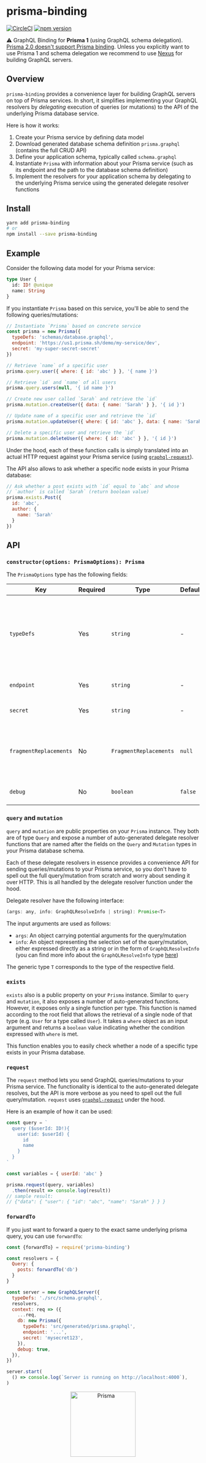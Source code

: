 # prisma-binding 

[![CircleCI](https://circleci.com/gh/prisma/prisma-binding.svg?style=shield)](https://circleci.com/gh/prisma/prisma-binding) [![npm version](https://badge.fury.io/js/prisma-binding.svg)](https://badge.fury.io/js/prisma-binding)

⚠️ GraphQL Binding for **Prisma 1** (using GraphQL schema delegation). [Prisma 2.0 doesn't support Prisma binding](https://www.prisma.io/docs/more/faq#does-prisma-client-support-graphql-schema-delegation-and-graphql-binding). Unless you explicitly want to use Prisma 1 and schema delegation we recommend to use [Nexus](https://nexujs.org) for building GraphQL servers.

## Overview

`prisma-binding` provides a convenience layer for building GraphQL servers on top of Prisma services. In short, it simplifies implementing your GraphQL resolvers by _delegating_ execution of queries (or mutations) to the API of the underlying Prisma database service.

Here is how it works:

1. Create your Prisma service by defining data model
1. Download generated database schema definition `prisma.graphql` (contains the full CRUD API)
1. Define your application schema, typically called `schema.graphql`
1. Instantiate `Prisma` with information about your Prisma service (such as its endpoint and the path to the database schema definition)
1. Implement the resolvers for your application schema by delegating to the underlying Prisma service using the generated delegate resolver functions

## Install

```sh
yarn add prisma-binding
# or
npm install --save prisma-binding
```

## Example

Consider the following data model for your Prisma service:

```graphql
type User {
  id: ID! @unique
  name: String
}
```

If you instantiate `Prisma` based on this service, you'll be able to send the following queries/mutations:

```js
// Instantiate `Prisma` based on concrete service
const prisma = new Prisma({
  typeDefs: 'schemas/database.graphql',
  endpoint: 'https://us1.prisma.sh/demo/my-service/dev',
  secret: 'my-super-secret-secret'
})

// Retrieve `name` of a specific user
prisma.query.user({ where: { id: 'abc' } }, '{ name }')

// Retrieve `id` and `name` of all users
prisma.query.users(null, '{ id name }')

// Create new user called `Sarah` and retrieve the `id`
prisma.mutation.createUser({ data: { name: 'Sarah' } }, '{ id }')

// Update name of a specific user and retrieve the `id`
prisma.mutation.updateUser({ where: { id: 'abc' }, data: { name: 'Sarah' } }, '{ id }')

// Delete a specific user and retrieve the `id`
prisma.mutation.deleteUser({ where: { id: 'abc' } }, '{ id }')
```

Under the hood, each of these function calls is simply translated into an actual HTTP request against your Prisma service (using [`graphql-request`](https://github.com/prisma/graphql-request)).

The API also allows to ask whether a specific node exists in your Prisma database:

```js
// Ask whether a post exists with `id` equal to `abc` and whose
// `author` is called `Sarah` (return boolean value)
prisma.exists.Post({
  id: 'abc',
  author: {
    name: 'Sarah'
  }
})
```

## API

### `constructor(options: PrismaOptions): Prisma`

The `PrismaOptions` type has the following fields:

| Key | Required |  Type | Default | Note |
| ---  | --- | --- | --- | --- |
| `typeDefs` | Yes | `string` |  - | Type definition string or file path to the schema definition of your Prisma service (typically a file called `database.graphql` or `prisma.graphql`) |
| `endpoint` | Yes | `string` |  - | The endpoint of your Prisma service |
| `secret` | Yes | `string` |  - | The secret of your Prisma service |
| `fragmentReplacements` | No | `FragmentReplacements` |  `null` | A list of GraphQL fragment definitions, specifying fields that are required for the resolver to function correctly |
| `debug` | No | `boolean` |  `false` | Log all queries/mutations to the console |

### `query` and `mutation`

`query` and `mutation` are public properties on your `Prisma` instance. They both are of type `Query` and expose a number of auto-generated delegate resolver functions that are named after the fields on the `Query` and `Mutation` types in your Prisma database schema.

Each of these delegate resolvers in essence provides a convenience API for sending queries/mutations to your Prisma service, so you don't have to spell out the full query/mutation from scratch and worry about sending it over HTTP. This is all handled by the delegate resolver function under the hood.

Delegate resolver have the following interface:

```js
(args: any, info: GraphQLResolveInfo | string): Promise<T>
```

The input arguments are used as follows:

- `args`: An object carrying potential arguments for the query/mutation
- `info`: An object representing the selection set of the query/mutation, either expressed directly as a string or in the form of `GraphQLResolveInfo` (you can find more info about the `GraphQLResolveInfo` type [here](http://graphql.org/graphql-js/type/#graphqlobjecttype))

The generic type `T` corresponds to the type of the respective field. 

### `exists`

`exists` also is a public property on your `Prisma` instance. Similar to `query` and `mutation`, it also exposes a number of auto-generated functions. However, it exposes only a single function per type. This function is named according to the root field that allows the retrieval of a single node of that type (e.g. `User` for a type called `User`). It takes a `where` object as an input argument and returns a `boolean` value indicating whether the condition expressed with `where` is met.

This function enables you to easily check whether a node of a specific type exists in your Prisma database.

### `request`

The `request` method lets you send GraphQL queries/mutations to your Prisma service. The functionality is identical to the auto-generated delegate resolves, but the API is more verbose as you need to spell out the full query/mutation. `request` uses [`graphql-request`](https://github.com/graphcool/graphql-request) under the hood.

Here is an example of how it can be used:

```js
const query = `
  query ($userId: ID!){
    user(id: $userId) {
      id
      name
    }
  }
`

const variables = { userId: 'abc' }

prisma.request(query, variables)
  .then(result => console.log(result))
// sample result:
// {"data": { "user": { "id": "abc", "name": "Sarah" } } }
```

### `forwardTo`

If you just want to forward a query to the exact same underlying prisma query, you can use `forwardTo`:

```js
const {forwardTo} = require('prisma-binding')

const resolvers = {
  Query: {
    posts: forwardTo('db')
  }
}

const server = new GraphQLServer({
  typeDefs: './src/schema.graphql',
  resolvers,
  context: req => ({
    ...req,
    db: new Prisma({
      typeDefs: 'src/generated/prisma.graphql',
      endpoint: '...',
      secret: 'mysecret123',
    }),
    debug: true,
  }),
})

server.start(
  () => console.log(`Server is running on http://localhost:4000`),
)
```

<p align="center"><a href="https://oss.prisma.io"><img src="https://imgur.com/IMU2ERq.png" alt="Prisma" height="170px"></a></p>

